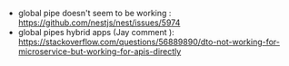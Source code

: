 - global pipe doesn't seem to be working : https://github.com/nestjs/nest/issues/5974
- global pipes hybrid apps (Jay comment ): https://stackoverflow.com/questions/56889890/dto-not-working-for-microservice-but-working-for-apis-directly

